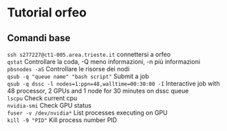 # Tutorial orfeo

## Comandi base
`ssh s277227@ct1-005.area.trieste.it` connettersi a orfeo  
`qstat` Controllare la coda, -Q meno informazioni, -n più informazioni  
`pbsnodes -aS` Controllare le risorse dei nodi  
`qsub -q "queue name" "bash script"` Submit a job  
`qsub -q dssc -l nodes=1:ppn=48,walltime=00:30:00 -I` Interactive job with 48 processor, 2 GPUs and 1 node for 30 minutes on dssc queue  
`lscpu` Check current cpu  
`nvidia-smi` Check GPU status  
`fuser -v /dev/nvidia*` List processes executing on GPU  
`kill -9 "PID"` Kill process number PID  
